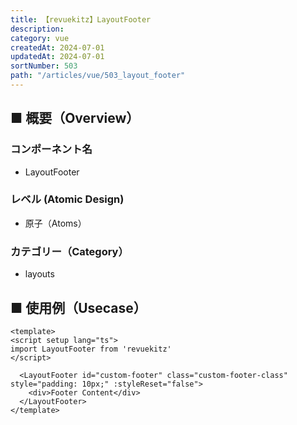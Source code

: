 ```yaml
---
title: 【revuekitz】LayoutFooter
description:
category: vue
createdAt: 2024-07-01
updatedAt: 2024-07-01
sortNumber: 503
path: "/articles/vue/503_layout_footer"
---
```


<nuxt-content-wrapper>

## ■ 概要（Overview）
### コンポーネント名
- LayoutFooter

### レベル (Atomic Design)
- 原子（Atoms）

### カテゴリー（Category）
- layouts

## ■ 使用例（Usecase）
```vue
<template>
<script setup lang="ts">
import LayoutFooter from 'revuekitz'
</script>

  <LayoutFooter id="custom-footer" class="custom-footer-class" style="padding: 10px;" :styleReset="false">
    <div>Footer Content</div>
  </LayoutFooter>
</template>

```

<nuxt-content-wrapper>